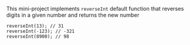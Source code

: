 This mini-project implements `reverseInt` default function that reverses digits in a given number and returns the new number

```text
reverseInt(13); // 31
reverseInt(-123); // -321
reverseInt(8900); // 98
```
